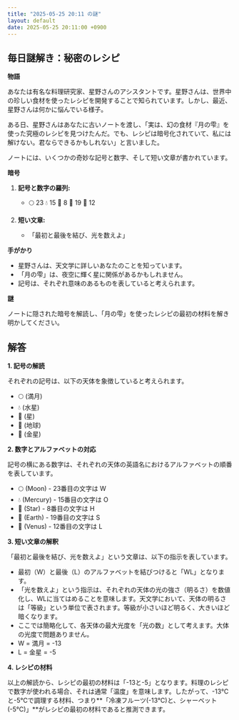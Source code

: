 ```yaml
---
title: "2025-05-25 20:11 の謎"
layout: default
date: 2025-05-25 20:11:00 +0900
---
```

## 毎日謎解き：秘密のレシピ

**物語**

あなたは有名な料理研究家、星野さんのアシスタントです。星野さんは、世界中の珍しい食材を使ったレシピを開発することで知られています。しかし、最近、星野さんは何かに悩んでいる様子。

ある日、星野さんはあなたに古いノートを渡し、「実は、幻の食材『月の雫』を使った究極のレシピを見つけたんだ。でも、レシピは暗号化されていて、私には解けない。君ならできるかもしれない」と言いました。

ノートには、いくつかの奇妙な記号と数字、そして短い文章が書かれています。

**暗号**

1.  **記号と数字の羅列:**

    *   🌕 23 💧 15 🌟 8 🌿 19 🔑 12
2.  **短い文章:**

    *   「最初と最後を結び、光を数えよ」

**手がかり**

*   星野さんは、天文学に詳しいあなたのことを知っています。
*   「月の雫」は、夜空に輝く星に関係があるかもしれません。
*   記号は、それぞれ意味のあるものを表していると考えられます。

**謎**

ノートに隠された暗号を解読し、「月の雫」を使ったレシピの最初の材料を解き明かしてください。

## 解答

**1. 記号の解読**

それぞれの記号は、以下の天体を象徴していると考えられます。

*   🌕 (満月)
*   💧 (水星)
*   🌟 (星)
*   🌿 (地球)
*   🔑 (金星)

**2. 数字とアルファベットの対応**

記号の横にある数字は、それぞれの天体の英語名におけるアルファベットの順番を表しています。

*   🌕 (Moon) - 23番目の文字は W
*   💧 (Mercury) - 15番目の文字は O
*   🌟 (Star) - 8番目の文字は H
*   🌿 (Earth) - 19番目の文字は S
*   🔑 (Venus) - 12番目の文字は L

**3. 短い文章の解釈**

「最初と最後を結び、光を数えよ」という文章は、以下の指示を表しています。

*   最初（W）と最後（L）のアルファベットを結びつけると「WL」となります。
*   「光を数えよ」という指示は、それぞれの天体の光の強さ（明るさ）を数値化し、WLに当てはめることを意味します。天文学において、天体の明るさは「等級」という単位で表されます。等級が小さいほど明るく、大きいほど暗くなります。
*   ここでは簡略化して、各天体の最大光度を「光の数」として考えます。大体の光度で問題ありません。
*   W = 満月 = -13
*   L = 金星 = -5

**4. レシピの材料**

以上の解読から、レシピの最初の材料は「-13と-5」となります。料理のレシピで数字が使われる場合、それは通常「温度」を意味します。したがって、-13℃と-5℃で調理する材料、つまり**「冷凍フルーツ(-13℃)と、シャーベット(-5℃)」**がレシピの最初の材料であると推測できます。
